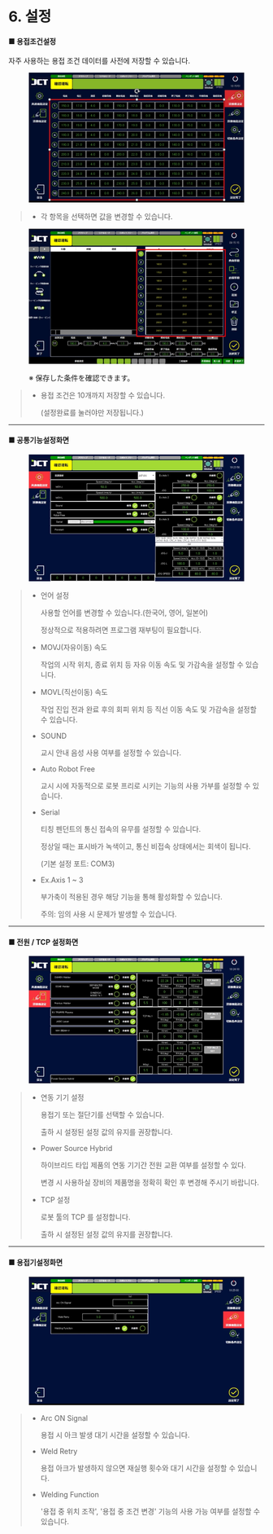# 6. 설정

#### ■ 용접조건설정

자주 사용하는 용접 조건 데이터를 사전에 저장할 수 있습니다.

<figure><img src="img/set_1.jpg" alt=""><figcaption></figcaption></figure>

> * 각 항목을 선택하면 값을 변경할 수 있습니다.

<figure><img src="chapter6/img/set_2.jpg" alt=""><figcaption><p>※ 保存した条件を確認できます。</p></figcaption></figure>

> *   용접 조건은 10개까지 저장할 수 있습니다.
>
>     (설정완료를 눌러야만 저장됩니다.)



***

#### ■ 공통기능설정화면

<figure><img src="img/set_3.jpg" alt=""><figcaption></figcaption></figure>

> *   언어 설정
>
>     사용할 언어를 변경할 수 있습니다.(한국어, 영어, 일본어)
>
>     정상적으로 적용하려면 프로그램 재부팅이 필요합니다.
> *   MOVJ(자유이동) 속도
>
>     작업의 시작 위치, 종료 위치 등 자유 이동 속도 및 가감속을 설정할 수 있습니다.
> *   MOVL(직선이동) 속도
>
>     작업 진입 전과 완료 후의 회피 위치 등 직선 이동 속도 및 가감속을 설정할 수 있습니다.
> *   SOUND
>
>     교시 안내 음성 사용 여부를 설정할 수 있습니다.
> *   Auto Robot Free
>
>     교시 시에 자동적으로 로봇 프리로 시키는 기능의 사용 가부를 설정할 수 있습니다.
> *   Serial
>
>     티칭 펜던트의 통신 접속의 유무를 설정할 수 있습니다.
>
>     정상일 때는 표시바가 녹색이고, 통신 비접속 상태에서는 회색이 됩니다.
>
>     (기본 설정 포트: COM3)
> *   Ex.Axis 1 \~ 3
>
>     부가축이 적용된 경우 해당 기능을 통해 활성화할 수 있습니다.
>
>     주의: 임의 사용 시 문제가 발생할 수 있습니다.

***

#### ■ 전원 / TCP 설정화면

<figure><img src="img/set_4.jpg" alt=""><figcaption></figcaption></figure>

> *   연동 기기 설정
>
>     용접기 또는 절단기를 선택할 수 있습니다.
>
>     출하 시 설정된 설정 값의 유지를 권장합니다.
> *   Power Source Hybrid
>
>     하이브리드 타입 제품의 연동 기기간 전원 교환 여부를 설정할 수 있다.
>
>     변경 시 사용하실 장비의 제품명을 정확히 확인 후 변경해 주시기 바랍니다.
> *   TCP 설정
>
>     로봇 툴의 TCP 를 설정합니다.
>
>     출하 시 설정된 설정 값의 유지를 권장합니다.

***

#### ■ 용접기설정화면

<figure><img src="img/set_5.jpg" alt=""><figcaption></figcaption></figure>

> *   Arc ON Signal
>
>     용접 시 아크 발생 대기 시간을 설정할 수 있습니다.
> *   Weld Retry
>
>     용접 아크가 발생하지 않으면 재실행 횟수와 대기 시간을 설정할 수 있습니다.
> *   Welding Function
>
>     '용접 중 위치 조작', '용접 중 조건 변경' 기능의 사용 가능 여부를 설정할 수 있습니다.
